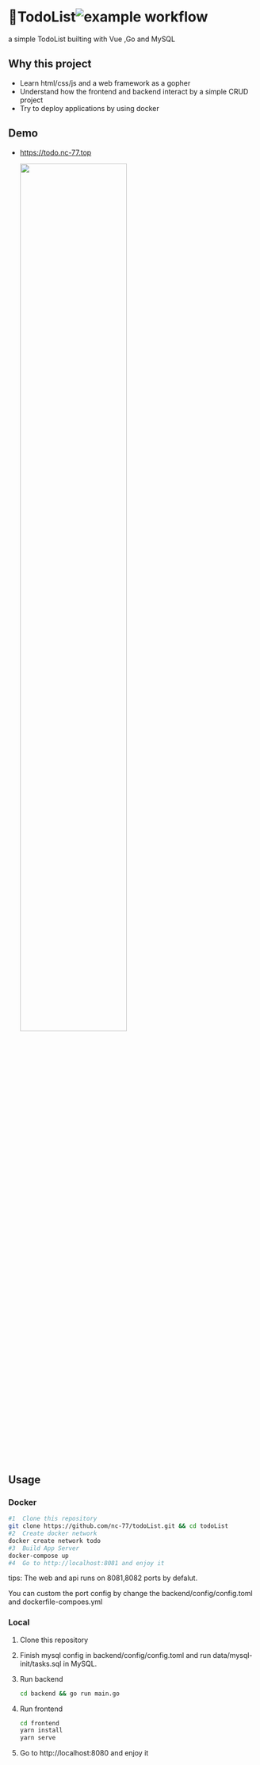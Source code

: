 # 📅TodoList![example workflow](https://github.com/nc-77/todoList/actions/workflows/go.yml/badge.svg?branch=main)    


a simple TodoList builting with Vue ,Go and MySQL

## Why this project

- Learn html/css/js and a web framework as a gopher
- Understand how the frontend and backend  interact by a simple CRUD  project
- Try to deploy applications by using docker

## Demo

- https://todo.nc-77.top 

  <img src="https://img.nc-77.top/20210805143307.png" width="67%"/>

## Usage

### Docker

```bash
#1	Clone this repository
git clone https://github.com/nc-77/todoList.git && cd todoList
#2	Create docker network
docker create network todo
#3  Build App Server
docker-compose up
#4	Go to http://localhost:8081 and enjoy it  
```

tips: The web and api runs on 8081,8082 ports by defalut.

You can custom the port config by change the  backend/config/config.toml and dockerfile-compoes.yml

### Local

1. Clone this repository

2. Finish mysql config in backend/config/config.toml and run data/mysql-init/tasks.sql in MySQL.

3. Run backend

   ```bash
   cd backend && go run main.go
   ```

4. Run frontend

   ```bash
   cd frontend
   yarn install
   yarn serve
   ```

5. Go to http://localhost:8080 and enjoy it


